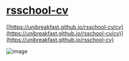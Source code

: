 # [rsschool-cv](https://github.com/UniBreakfast/rsschool-cv)

[[https://unibreakfast.github.io/rsschool-cv/cv](https://unibreakfast.github.io/rsschool-cv/cv)](https://unibreakfast.github.io/rsschool-cv)

![image](https://github.com/user-attachments/assets/7e7dfb69-617d-4148-bd01-a487f4593ace)
